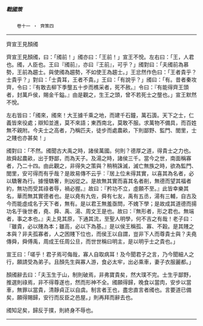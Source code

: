 

##### 戰國策
　　`卷十一 ‧ 齊策四`

* * *

齊宣王見顏斶

齊宣王見顏斶，曰：「斶前！」斶亦曰：「王前！」宣王不悅。左右曰：「王，人君也。斶，人臣也。王曰『斶前』，亦曰『王前』，可乎？」斶對曰：「夫斶前為慕勢，王前為趨士。與使斶為趨勢，不如使王為趨士。」王忿然作色曰：「王者貴乎？士貴乎？」對曰：「士貴耳，王者不貴。」王曰：「有說乎？」斶曰：「有。昔者秦攻齊，令曰：『有敢去柳下季壟五十步而樵采者，死不赦。』令曰：『有能得齊王頭者，封萬戶侯，賜金千鎰。』由是觀之，生王之頭，曾不若死士之壟也。」宣王默然不悅。

左右皆曰：「斶來，斶來！大王據千乘之地，而建千石鐘，萬石簴。天下之士，仁義皆來役處；辯知並進，莫不來語；東西南北，莫敢不服。求萬物不備具，而百姓無不親附。今夫士之高者，乃稱匹夫，徒步而處農畝，下則鄙野、監門、閭里，士之賤也亦甚矣！」

斶對曰：「不然。斶聞古大禹之時，諸侯萬國。何則？德厚之道，得貴士之力也。故舜起農畝，出于野鄙，而為天子。及湯之時，諸侯三千。當今之世，南面稱寡者，乃二十四。由此觀之，非得失之策與？稍稍誅滅，滅亡無族之時，欲為監門、閭里，安可得而有乎哉？是故易傳不云乎：『居上位未得其實，以喜其為名者，必以驕奢為行。據慢驕奢，則凶從之。是故無其實而喜其名者削，無德而望其福者約，無功而受其祿者辱，禍必握。』故曰：『矜功不立，虛願不至。』此皆幸樂其名，華而無其實德者也。是以堯有九佐，舜有七友，禹有五丞，湯有三輔，自古及今而能虛成名于天下者，無有。是以君王無羞亟問，不媿下學；是故成其道德而揚功名于後世者，堯、舜、禹、湯、周文王是也。故曰：『無形者，形之君也。無端者，事之本也。』夫上見其原，下通其流，至聖人明學，何不吉之有哉！老子曰：『雖貴，必以賤為本；雖高，必以下為基。』是以侯王稱孤、寡、不穀。是其賤之本與？非夫孤寡者，人之困賤下位也，而侯王以自謂，豈非下人而尊貴士與？夫堯傳舜，舜傅禹，周成王任周公旦，而世世稱曰明主，是以明乎士之貴也。」

宣王曰：「嗟乎！君子焉可侮哉，寡人自取病耳！及今聞君子之言，乃今聞細人之行，願請受為弟子。且顏先生與寡人游，食必太牢，出必乘車，妻子衣服麗都。」

顏斶辭去曰：「夫玉生于山，制則破焉，非弗寶貴矣，然大璞不完。士生乎鄙野，推選則祿焉，非不得尊遂也，然而形神不全。斶願得歸，晚食以當肉，安步以當車，無罪以當貴，清靜貞正以自虞。制言者王也，盡忠直言者斶也。言要道已備矣，願得賜歸，安行而反臣之邑屋。」則再拜而辭去也。

斶知足矣，歸反于撲，則終身不辱也。

* * *

